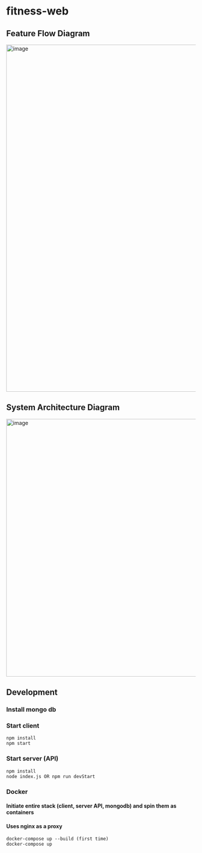 # fitness-web

## Feature Flow Diagram

<img width="920" alt="image" src="https://github.com/user-attachments/assets/6a576656-931a-446d-b68b-a1a4604781b4">

## System Architecture Diagram

<img width="683" alt="image" src="https://github.com/user-attachments/assets/7bfe943f-4d4e-426f-b24d-b6caf5ddf124">

## Development
### Install mongo db
### Start client
```
npm install
npm start
```
### Start server (API)
```
npm install
node index.js OR npm run devStart
```
### Docker
#### Initiate entire stack (client, server API, mongodb) and spin them as containers
#### Uses nginx as a proxy
```
docker-compose up --build (first time)
docker-compose up
```